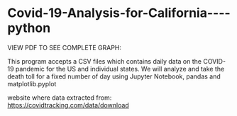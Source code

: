 # Covid-19-Analysis-for-California----python

VIEW PDF TO SEE COMPLETE GRAPH:

This program accepts a CSV files which contains daily data on the COVID-19 pandemic for the US and individual states. We will analyze and take the death toll for a fixed number of day using Jupyter Notebook, pandas and matplotlib.pyplot 


website where data extracted from: https://covidtracking.com/data/download
